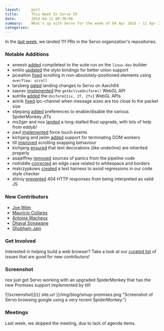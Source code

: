 ```yaml
---
layout:     post
title:      This Week In Servo 59
date:       2016-04-11 00:30:00
summary:    What's up with Servo for the week of 04 Apr 2016 - 11 Apr 2016
categories:
---
```


In the [last week](https://github.com/pulls?page=1&q=is%3Apr+is%3Amerged+closed%3A2016-04-04..2016-04-11+user%3Aservo), we landed 111 PRs in the Servo organization's repositories.

### Notable Additions

 - aneesh [added](https://github.com/servo/saltfs/pull/313) compiletest to the suite run on the `linux-dev` builder
 - emilio [updated](https://github.com/servo/servo/pull/10484) the stylo bindings for better union support
 - pcwalton [fixed](https://github.com/servo/servo/pull/10450) scrolling in non-absolutely-positioned elements using `overflow: scroll`
 - larsberg [gated](https://github.com/servo/saltfs/pull/305) landing changes to Servo on Aarch64
 - saurav [implemented](https://github.com/servo/servo/pull/10433) the `getActiveUniform()` WebGL API
 - autrilla [added](https://github.com/servo/servo/pull/10432) the `Uniform{1iv, 2f, 2fv}` WebGL APIs
 - antrik [fixed](https://github.com/servo/ipc-channel/pull/61) ipc-channel when message sizes are too close to the packet size
 - stjepang [added](https://github.com/servo/servo/pull/10325) preferences to enable/disable the various SpiderMonkey JITs
 - ms2ger and nox [landed](https://github.com/servo/servo/pull/10173) a long-stalled Rust upgrade, with lots of help from eddyb!
 - paul [implemented](https://github.com/servo/servo/pull/9811) force touch events
 - kichjang and jwilm [added](https://github.com/servo/servo/pull/9688) support for terminating DOM workers
 - till [improved](https://github.com/servo/servo/pull/10387) scrolling snapping behaviour
 - kichjang [ensured](https://github.com/servo/servo/pull/10438) that text decorations (like underline) are inherited properly
 - asajeffrey [removed](https://github.com/servo/servo/pull/10423) sources of panics from the pipeline code
 - notriddle [corrected](https://github.com/servo/servo/pull/10419) an edge case related to whitespace and borders
 - mskrzypkows [created](https://github.com/servo/servo/pull/9835) a test harness to avoid regressions in our code style checker
 - shiroy [prevented](https://github.com/servo/servo/pull/10203) 404 HTTP responses from being interpreted as valid JS

### New Contributors

 - [Joe Wilm](https://github.com/jwilm)
 - [Mauricio Collares](https://github.com/mauricioc)
 - [Antoine Wacheux](https://github.com/Shiroy)
 - [Dhaval Sonawane](https://github.com/dhaval0603)
 - [Shubham Jain](https://github.com/slayerjain)

### Get Involved

Interested in helping build a web browser? Take a look at our [curated list](https://starters.servo.org/) of issues that are good for new contributors!

### Screenshot

nox just got Servo working with an upgraded SpiderMonkey that has the new Promises support implemented by till!

![(screenshot)]({{ site.url }}/img/blog/smup-promises.png "Screenshot of Servo browsing google using a very recent SpiderMonkey.")

### Meetings

Last week, we skipped the meeting, due to lack of agenda items.
